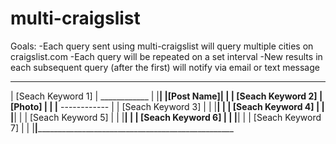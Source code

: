 # multi-craigslist

Goals:
-Each query sent using multi-craigslist will query multiple cities on craigslist.com
-Each query will be repeated on a set interval
-New results in each subsequent query (after the first) will notify via email or text message




__________________________________________________________________________________________
| [Seach Keyword 1]  |   ____________                                                    |
|____________________|   |[Post Name]|                                                   |
| [Seach Keyword 2]      | [Photo]   |                                                   |
|____________________    ------------                                                    |
| [Seach Keyword 3]  |                                                                   |
|____________________|                                                                   |
| [Seach Keyword 4]  |                                                                   |
|____________________|                                                                   |
| [Seach Keyword 5]  |                                                                   |
|____________________|                                                                   |
| [Seach Keyword 6]  |                                                                   |
|____________________|                                                                   |
| [Seach Keyword 7]  |                                                                   |
|____________________|_____________________________________________________________________
